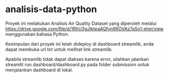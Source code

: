 # analisis-data-python

Proyek ini melakukan Analisis Air Quality Dataset yang diperoleh melalui https://drive.google.com/file/d/1RhU3gJlkteaAQfyn9XOVAz7a5o1-etgr/view menggunakan bahasa Python.

Kesimpulan dari proyek ini telah dideploy di dashboard streamlib, anda dapat membuka url.txt untuk melihat link streamlib.

Apabila streamlib tidak dapat diakses karena error, silahkan jalankan streamlit run dashboard/dashboard.py pada folder submission untuk menjalankan dashboard di lokal.
